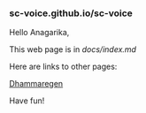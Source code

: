 ### sc-voice.github.io/sc-voice

Hello Anagarika,

This web page is in *docs/index.md*

Here are links to other pages:

[Dhammaregen](index-de)

Have fun!
